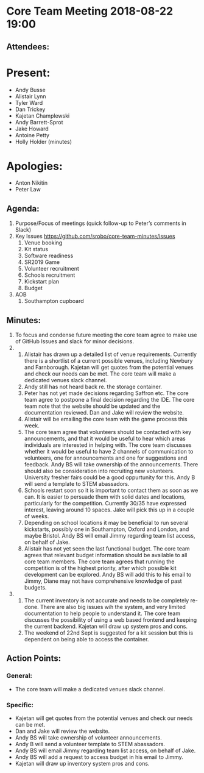 # Core Team Meeting 2018-08-22 19:00

## Attendees:
# Present:
- Andy Busse
- Alistair Lynn
- Tyler Ward
- Dan Trickey
- Kajetan Champlewski
- Andy Barrett-Sprot
- Jake Howard
- Antoine Petty
- Holly Holder (minutes)
# Apologies:
- Anton Nikitin
- Peter Law

## Agenda:
1. Purpose/Focus of meetings (quick follow-up to Peter’s comments in Slack)
2. Key Issues https://github.com/srobo/core-team-minutes/issues
	1. Venue booking
	2. Kit status
	3. Software readiness
	4. SR2019 Game
	5. Volunteer recruitment
	6. Schools recruitment
	7. Kickstart plan
	8. Budget
3. AOB
	1. Southampton cupboard

## Minutes:
1. To focus and condense future meeting the core team agree to make use of GitHub Issues and slack for minor decisions.
2.
	1. Alistair has drawn up a detailed list of venue requirements. Currently there is a shortlist of a current possible venues, including Newbury and Farnborough.
	   Kajetan will get quotes from the potential venues and check our needs can be met.
	   The core team will make a dedicated venues slack channel.
	2. Andy still has not heard back re. the storage container.
	3. Peter has not yet made decisions regarding Saffron etc.
	   The core team agree to postpone a final decision regarding the IDE.
	   The core team note that the website should be updated and the documentation reviewed.
	   Dan and Jake will review the website.
	4. Alistair will be emailing the core team with the game process this week.
	5. The core team agree that volunteers should be contacted with key announcements, and that it would be useful to hear which areas individuals are interested in helping with. The core team discusses whether it would be useful to have 2 channels of communication to volunteers, one for announcements and one for suggestions and feedback.
	   Andy BS will take ownership of the announcements.
	   There should also be consideration into recruiting new volunteers. University fresher fairs could be a good oppurtunity for this.
	   Andy B will send a template to STEM abassadors.
	6. Schools restart soon so it is important to contact them as soon as we can. It is easier to persuade them with solid dates and locations, particularly for the competition. Currently 30/35 have expressed interest, leaving around 10 spaces.
	   Jake will pick this up in a couple of weeks.
	7. Depending on school locations it may be beneficial to run several kickstarts, possibly one in Southampton, Oxford and London, and maybe Bristol.
	   Andy BS will email Jimmy regarding team list access, on behalf of Jake.
	8. Alistair has not yet seen the last functional budget. The core team agrees that relevant budget information should be available to all core team members. The core team agrees that running the competition is of the highest priority, after which possible kit development can be explored.
	   Andy BS will add this to his email to Jimmy, Diane may not have comprehensive knowledge of past budgets.
3.
	1. The current inventory is not accurate and needs to be completely re-done. There are also big issues wih the system, and very limited documentation to help people to understand it. The core team discusses the possibility of using a web based frontend and keeping the current backend.
	   Kajetan will draw up system pros and cons.
	2. The weekend of 22nd Sept is suggested for a kit session but this is dependent on being able to access the container.

## Action Points:

### General:
- The core team will make a dedicated venues slack channel.

### Specific:
- Kajetan will get quotes from the potential venues and check our needs can be met.
- Dan and Jake will review the website.
- Andy BS will take ownership of volunteer announcements.
- Andy B will send a volunteer template to STEM abassadors.
- Andy BS will email Jimmy regarding team list access, on behalf of Jake.
- Andy BS will add a request to access budget in his email to Jimmy.
- Kajetan will draw up inventory system pros and cons.
